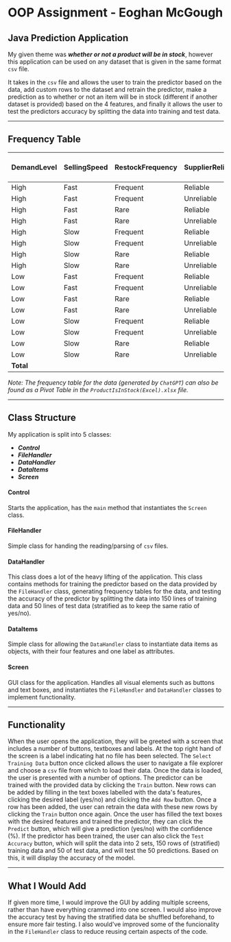 # OOP Assignment - Eoghan McGough

## Java Prediction Application

My given theme was ***whether or not a product will be in stock***, however this application can be used on any dataset that is given in the same format `csv` file.

It takes in the `csv` file and allows the user to train the predictor based on the data, add custom rows to the dataset and retrain the predictor, make a prediction as to whether or not an item will be in stock (different if another dataset is provided) based on the 4 features, and finally it allows the user to test the predictors accuracy by splitting the data into training and test data.

---
## Frequency Table

| DemandLevel | SellingSpeed | RestockFrequency | SupplierReliability | no  | yes | Grand Total | % InStock (yes) |
| ----------- | ------------ | ---------------- | ------------------- | --- | --- | ----------- | --------------- |
| High        | Fast         | Frequent         | Reliable            | 6   | 7   | 13          | 54%             |
| High        | Fast         | Frequent         | Unreliable          | 7   | 5   | 12          | 42%             |
| High        | Fast         | Rare             | Reliable            | 5   | 4   | 9           | 44%             |
| High        | Fast         | Rare             | Unreliable          | 9   | 9   | 18          | 50%             |
| High        | Slow         | Frequent         | Reliable            | 7   | 8   | 15          | 53%             |
| High        | Slow         | Frequent         | Unreliable          | 11  | 6   | 17          | 35%             |
| High        | Slow         | Rare             | Reliable            | 4   | 5   | 9           | 56%             |
| High        | Slow         | Rare             | Unreliable          | 3   | 11  | 14          | 79%             |
| Low         | Fast         | Frequent         | Reliable            | 2   | 6   | 8           | 75%             |
| Low         | Fast         | Frequent         | Unreliable          | 4   | 3   | 7           | 43%             |
| Low         | Fast         | Rare             | Reliable            | 11  | 2   | 13          | 15%             |
| Low         | Fast         | Rare             | Unreliable          | 8   | 6   | 14          | 43%             |
| Low         | Slow         | Frequent         | Reliable            | 8   | 9   | 17          | 53%             |
| Low         | Slow         | Frequent         | Unreliable          | 5   | 5   | 10          | 50%             |
| Low         | Slow         | Rare             | Reliable            | 7   | 3   | 10          | 30%             |
| Low         | Slow         | Rare             | Unreliable          | 5   | 9   | 14          | 64%             |
| **Total**   |              |                  |                     | 102 | 98  | 200         |                 |

*Note: The frequency table for the data (generated by `ChatGPT`) can also be found as a Pivot Table in the `ProductIsInStock(Excel).xlsx` file.*

---
## Class Structure

My application is split into 5 classes:
- ***Control***
- ***FileHandler***
- ***DataHandler***
- ***DataItems***
- ***Screen***

#### Control
Starts the application, has the `main` method that instantiates the `Screen` class.

#### FileHandler
Simple class for handing the reading/parsing of `csv` files.

#### DataHandler
This class does a lot of the heavy lifting of the application. This class contains methods for training the predictor based on the data provided by the `FileHandler` class, generating frequency tables for the data, and testing the accuracy of the predictor by splitting the data into 150 lines of training data and 50 lines of test data (stratified as to keep the same ratio of yes/no).

#### DataItems
Simple class for allowing the `DataHandler` class to instantiate data items as objects, with their four features and one label as attributes. 

#### Screen
GUI class for the application. Handles all visual elements such as buttons and text boxes, and instantiates the `FileHandler` and `DataHandler` classes to implement functionality.

---
## Functionality

When the user opens the application, they will be greeted with a screen that includes a number of buttons, textboxes and labels. At the top right hand of the screen is a label indicating hat no file has been selected. The `Select Training Data` button once clicked allows the user to navigate a file explorer and choose a `csv` file from which to load their data.
Once the data is loaded, the user is presented with a number of options. The predictor can be trained with the provided data by clicking the `Train` button. New rows can be added by filling in the text boxes labelled with the data's features, clicking the desired label (yes/no) and clicking the `Add Row` button.
Once a row has been added, the user can retrain the data with these new rows by clicking the `Train` button once again.
Once the user has filled the text boxes with the desired features and trained the predictor, they can click the `Predict` button, which will give a prediction (yes/no) with the confidence (%).
If the predictor has been trained, the user can also click the `Test Accuracy` button, which will split the data into 2 sets, 150 rows of (stratified) training data and 50 of test data, and will test the 50 predictions. Based on this, it will display the accuracy of the model.

---
## What I Would Add

If given more time, I would improve the GUI by adding multiple screens, rather than have everything crammed into one screen. I would also improve the accuracy test by having the stratified data be shuffled beforehand, to ensure more fair testing. I also would've improved some of the funcionality in the `FileHandler` class to reduce reusing certain aspects of the code.
